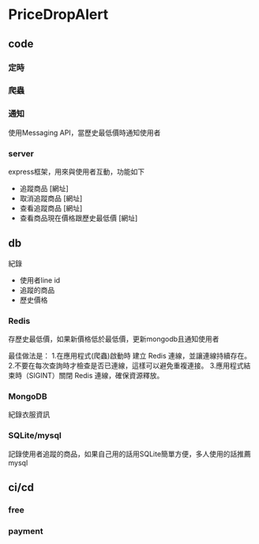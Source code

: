 # PriceDropAlert

## code
### 定時

### 爬蟲

### 通知
使用Messaging API，當歷史最低價時通知使用者

### server
express框架，用來與使用者互動，功能如下
- 追蹤商品 [網址] 
- 取消追蹤商品 [網址]
- 查看追蹤商品 [網址]
- 查看商品現在價格跟歷史最低價 [網址]

## db
紀錄
- 使用者line id 
- 追蹤的商品
- 歷史價格

### Redis
存歷史最低價，如果新價格低於最低價，更新mongodb且通知使用者

最佳做法是：
1.在應用程式(爬蟲)啟動時 建立 Redis 連線，並讓連線持續存在。
2.不要在每次查詢時才檢查是否已連線，這樣可以避免重複連接。
3.應用程式結束時（SIGINT）關閉 Redis 連線，確保資源釋放。

### MongoDB
紀錄衣服資訊

### SQLite/mysql
記錄使用者追蹤的商品，如果自己用的話用SQLite簡單方便，多人使用的話推薦mysql

## ci/cd
### free

### payment

